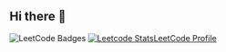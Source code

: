 ## Hi there 👋

   ![LeetCode Badges](https://leetcode-badge-showcase.vercel.app/api?username=Asmaa_Tomeh) 
     [![Leetcode Stats](https://leetcard.jacoblin.cool/Asmaa_Tomeh)](https://leetcode.com/Asmaa_Tomeh/)[LeetCode Profile](https://leetcode.com/u/Asmaa_Tomeh/)
<!--
**Asmaatomeh1/Asmaatomeh1** is a ✨ _special_ ✨ repository because its `README.md` (this file) appears on your GitHub profile.

Here are some ideas to get you started:

- 🔭 I’m currently working on ...
- 🌱 I’m currently learning ...
- 👯 I’m looking to collaborate on ...
- 🤔 I’m looking for help with ...
- 💬 Ask me about ...
- 📫 How to reach me: ...
- 😄 Pronouns: ...
- ⚡ Fun fact: ...
-->
